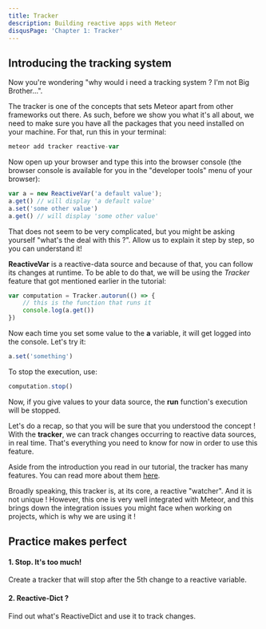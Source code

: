 ```yaml
---
title: Tracker
description: Building reactive apps with Meteor
disqusPage: 'Chapter 1: Tracker'
---
```


## Introducing the tracking system

Now you're wondering "why would i need a tracking system ? I'm not Big Brother...".

The tracker is one of the concepts that sets Meteor apart from other frameworks out there. As such, before we show you
what it's all about, we need to make sure you have all the packages that you need installed on your machine.
For that, run this in your terminal:
```js
meteor add tracker reactive-var
```

Now open up your browser and type this into the browser console 
(the browser console is available for you in the "developer tools" menu of your browser):
```js
var a = new ReactiveVar('a default value');
a.get() // will display 'a default value'
a.set('some other value')
a.get() // will display 'some other value'
```

That does not seem to be very complicated, but you might be asking yourself "what's the deal with this ?". 
Allow us to explain it step by step, so you can understand it!

**ReactiveVar** is a reactive-data source and because of that, you can follow its changes at runtime. 
To be able to do that, we will be using the *Tracker* feature that got mentioned earlier in the tutorial:
```js
var computation = Tracker.autorun(() => {
    // this is the function that runs it
    console.log(a.get())
})
```

Now each time you set some value to the **a** variable, it will get logged into the console. Let's try it:
```js
a.set('something')
```

To stop the execution, use:
```js
computation.stop()
```

Now, if you give values to your data source, the **run** function's execution will be stopped.

Let's do a recap, so that you will be sure that you understood the concept !
With the **tracker**, we can track changes occurring to reactive data sources, in real time. 
That's everything you need to know for now in order to use this feature.

Aside from the introduction you read in our tutorial, the tracker has many features. You can read more
 about them [here](https://docs.meteor.com/api/tracker.html).

Broadly speaking, this tracker is, at its core, a reactive "watcher". And it is not unique !
However, this one is very well integrated with Meteor, and this brings down the integration issues you might face when 
working on projects, which is why we are using it !

## Practice makes perfect

#### 1. Stop. It's too much!
Create a tracker that will stop after the 5th change to a reactive variable.

#### 2. Reactive-Dict ?
Find out what's ReactiveDict and use it to track changes.
